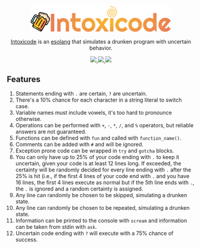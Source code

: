 <div align="center">

  <img src="./assets/logo.svg" alt="Logo" width="75%">

  [Intoxicode](https://intoxicode.arson.dev) is an [esolang](https://esolangs.org/wiki/Main_Page) that simulates a drunken program with uncertain behavior.

  <a href="https://intoxicode.arson.dev/docs">
    <img src="https://img.shields.io/static/v1?label=Docs&message=intoxicode.arson.dev/docs&color=F9AD6F">
  </a>
  <a href="https://github.com/tathyagarg/intoxicode/releases">
    <img src="https://shields.io/github/v/tag/tathyagarg/intoxicode?label=version&color=orange">
  </a>
  <a href="https://github.com/tathyagarg/intoxicode/blob/main/LICENSE">
    <img src="https://img.shields.io/github/license/tathyagarg/intoxicode?color=red">
  </a>
</div>

## Features
1. Statements ending with `.` are certain, `?` are uncertain.
2. There's a 10% chance for each character in a string literal to switch case.
3. Variable names must include vowels, it's too hard to pronounce otherwise.
4. Operations can be performed with `+`, `-`, `*`, `/`, and `%` operators, but reliable answers are not guaranteed.
5. Functions can be defined with `fun` and called with `function_name()`.
6. Comments can be added with `#` and will be ignored.
7. Exception prone code can be wrapped in `try` and `gotcha` blocks.
8. You can only have up to 25% of your code ending with `.` to keep it uncertain, given your code is at least 12 lines long. If exceeded, the certainty will be randomly decided for every line ending with `.` after the 25% is hit (i.e., if the first 4 lines of your code end with `.` and you have 16 lines, the first 4 lines execute as normal but if the 5th line ends with `.`, the `.` is ignored and a random certainty is assigned.
9. Any line can randomly be chosen to be skipped, simulating a drunken state.
10. Any line can randomly be chosen to be repeated, simulating a drunken state.
11. Information can be printed to the console with `scream` and information can be taken from stdin with `ask`.
12. Uncertain code ending with `?` will execute with a 75% chance of success. 

